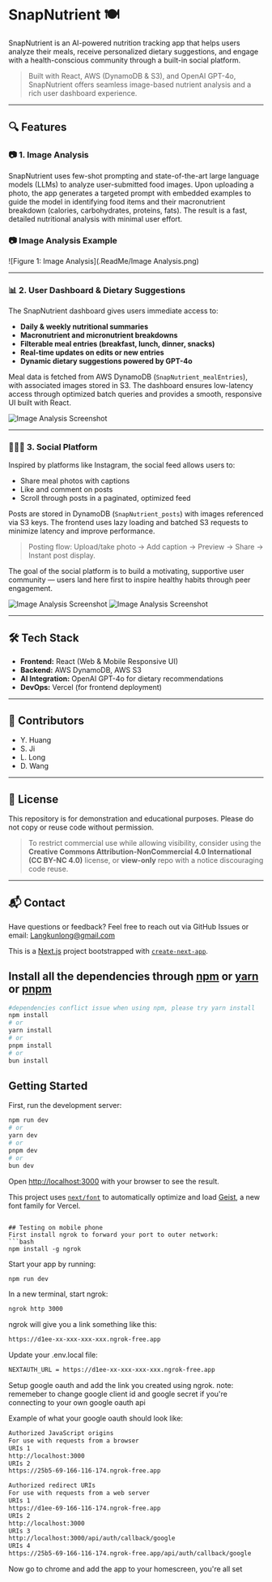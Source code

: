 # SnapNutrient 🍽️

SnapNutrient is an AI-powered nutrition tracking app that helps users analyze their meals, receive personalized dietary suggestions, and engage with a health-conscious community through a built-in social platform.

> Built with React, AWS (DynamoDB & S3), and OpenAI GPT-4o, SnapNutrient offers seamless image-based nutrient analysis and a rich user dashboard experience.

---

## 🔍 Features

### 📷 1. Image Analysis

SnapNutrient uses few-shot prompting and state-of-the-art large language models (LLMs) to analyze user-submitted food images. Upon uploading a photo, the app generates a targeted prompt with embedded examples to guide the model in identifying food items and their macronutrient breakdown (calories, carbohydrates, proteins, fats). The result is a fast, detailed nutritional analysis with minimal user effort.

### 📷 Image Analysis Example

![Figure 1: Image Analysis](.ReadMe/Image Analysis.png)

---

### 📊 2. User Dashboard & Dietary Suggestions

The SnapNutrient dashboard gives users immediate access to:

- **Daily & weekly nutritional summaries**
- **Macronutrient and micronutrient breakdowns**
- **Filterable meal entries (breakfast, lunch, dinner, snacks)**
- **Real-time updates on edits or new entries**
- **Dynamic dietary suggestions powered by GPT-4o**

Meal data is fetched from AWS DynamoDB (`SnapNutrient_mealEntries`), with associated images stored in S3. The dashboard ensures low-latency access through optimized batch queries and provides a smooth, responsive UI built with React.

![Image Analysis Screenshot](./../snapnutrient/ReadMe/Image%20Analysis.png)

---

### 🧑‍🤝‍🧑 3. Social Platform

Inspired by platforms like Instagram, the social feed allows users to:

- Share meal photos with captions
- Like and comment on posts
- Scroll through posts in a paginated, optimized feed

Posts are stored in DynamoDB (`SnapNutrient_posts`) with images referenced via S3 keys. The frontend uses lazy loading and batched S3 requests to minimize latency and improve performance.

> Posting flow: Upload/take photo → Add caption → Preview → Share → Instant post display.

The goal of the social platform is to build a motivating, supportive user community — users land here first to inspire healthy habits through peer engagement.

![Image Analysis Screenshot](./../snapnutrient/ReadMe/Social%20Workflow%201.png)
![Image Analysis Screenshot](./../snapnutrient/ReadMe/Social%20Workflow%202.png)

---

## 🛠️ Tech Stack

- **Frontend:** React (Web & Mobile Responsive UI)
- **Backend:** AWS DynamoDB, AWS S3
- **AI Integration:** OpenAI GPT-4o for dietary recommendations
- **DevOps:** Vercel (for frontend deployment)

---

## 🧠 Contributors

- Y. Huang 
- S. Ji
- L. Long
- D. Wang

---

## 🚨 License

This repository is for demonstration and educational purposes. Please do not copy or reuse code without permission.

> To restrict commercial use while allowing visibility, consider using the **Creative Commons Attribution-NonCommercial 4.0 International (CC BY-NC 4.0)** license, or **view-only** repo with a notice discouraging code reuse.

---

## 📬 Contact

Have questions or feedback? Feel free to reach out via GitHub Issues or email: 
Langkunlong@gmail.com


This is a [Next.js](https://nextjs.org) project bootstrapped with [`create-next-app`](https://nextjs.org/docs/app/api-reference/cli/create-next-app).

## Install all the dependencies through [npm](https://www.npmjs.com/) or [yarn](https://yarnpkg.com/) or [pnpm](https://pnpm.io/)

```bash
#dependencies conflict issue when using npm, please try yarn install
npm install
# or
yarn install
# or
pnpm install
# or
bun install
```
## Getting Started

First, run the development server:

```bash
npm run dev
# or
yarn dev
# or
pnpm dev
# or
bun dev
```

Open [http://localhost:3000](http://localhost:3000) with your browser to see the result.


This project uses [`next/font`](https://nextjs.org/docs/app/building-your-application/optimizing/fonts) to automatically optimize and load [Geist](https://vercel.com/font), a new font family for Vercel.
```

## Testing on mobile phone
First install ngrok to forward your port to outer network:
```bash
npm install -g ngrok
```

Start your app by running:
```bash
npm run dev
```

In a new terminal, start ngrok:
```bash
ngrok http 3000
```

ngrok will give you a link something like this:
```bash
https://d1ee-xx-xxx-xxx-xxx.ngrok-free.app 
```

Update your .env.local file:
```bash
NEXTAUTH_URL = https://d1ee-xx-xxx-xxx-xxx.ngrok-free.app 
```

Setup google oauth and add the link you created using ngrok. 
note: rememeber to change google client id and google secret if you're connecting to your own google oauth api

Example of what your google oauth should look like:
```bash
Authorized JavaScript origins
For use with requests from a browser
URIs 1 
http://localhost:3000
URIs 2 
https://25b5-69-166-116-174.ngrok-free.app

Authorized redirect URIs
For use with requests from a web server
URIs 1 
https://d1ee-69-166-116-174.ngrok-free.app
URIs 2 
http://localhost:3000
URIs 3 
http://localhost:3000/api/auth/callback/google
URIs 4 
https://25b5-69-166-116-174.ngrok-free.app/api/auth/callback/google
```

Now go to chrome and add the app to your homescreen, you're all set



